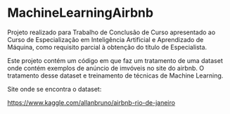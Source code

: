 # MachineLearningAirbnb
Projeto realizado para Trabalho de Conclusão de Curso apresentado ao Curso de Especialização em Inteligência Artificial e Aprendizado de Máquina, 
como requisito parcial à obtenção do título de Especialista.

Este projeto contém um código em que faz um tratamento de uma dataset onde contém exemplos de anúncio de imvóveis no site do airbnb. O tratamento desse dataset e treinamento de 
técnicas de Machine Learning.

Site onde se encontra o dataset:

https://www.kaggle.com/allanbruno/airbnb-rio-de-janeiro
